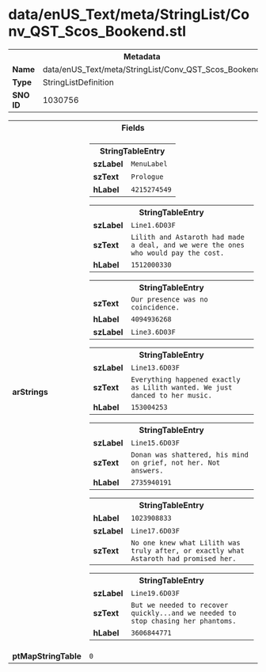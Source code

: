 <h1>data/enUS_Text/meta/StringList/Conv_QST_Scos_Bookend.stl</h1><table><tr><th colspan="100%">Metadata</th></tr><tr><td><b>Name</b></td><td>data/enUS_Text/meta/StringList/Conv_QST_Scos_Bookend.stl</td></tr><tr><td><b>Type</b></td><td>StringListDefinition</td></tr><tr><td><b>SNO ID</b></td><td>1030756</td></tr></table>

<table><tr><th colspan="100%">Fields</th></tr><tr><td><b>arStrings</b></td><td><table><tr><th colspan="100%">StringTableEntry</th></tr><tr><td><b>szLabel</b></td><td><code>MenuLabel</code></td></tr><tr><td><b>szText</b></td><td><code>Prologue</code></td></tr><tr><td><b>hLabel</b></td><td><code>4215274549</code></td></tr></table>


<table><tr><th colspan="100%">StringTableEntry</th></tr><tr><td><b>szLabel</b></td><td><code>Line1.6D03F</code></td></tr><tr><td><b>szText</b></td><td><code>Lilith and Astaroth had made a deal, and we were the ones who would pay the cost.</code></td></tr><tr><td><b>hLabel</b></td><td><code>1512000330</code></td></tr></table>


<table><tr><th colspan="100%">StringTableEntry</th></tr><tr><td><b>szText</b></td><td><code>Our presence was no coincidence.</code></td></tr><tr><td><b>hLabel</b></td><td><code>4094936268</code></td></tr><tr><td><b>szLabel</b></td><td><code>Line3.6D03F</code></td></tr></table>


<table><tr><th colspan="100%">StringTableEntry</th></tr><tr><td><b>szLabel</b></td><td><code>Line13.6D03F</code></td></tr><tr><td><b>szText</b></td><td><code>Everything happened exactly as Lilith wanted. We just danced to her music.</code></td></tr><tr><td><b>hLabel</b></td><td><code>153004253</code></td></tr></table>


<table><tr><th colspan="100%">StringTableEntry</th></tr><tr><td><b>szLabel</b></td><td><code>Line15.6D03F</code></td></tr><tr><td><b>szText</b></td><td><code>Donan was shattered, his mind on grief, not her. Not answers.</code></td></tr><tr><td><b>hLabel</b></td><td><code>2735940191</code></td></tr></table>


<table><tr><th colspan="100%">StringTableEntry</th></tr><tr><td><b>hLabel</b></td><td><code>1023908833</code></td></tr><tr><td><b>szLabel</b></td><td><code>Line17.6D03F</code></td></tr><tr><td><b>szText</b></td><td><code>No one knew what Lilith was truly after, or exactly what Astaroth had promised her.</code></td></tr></table>


<table><tr><th colspan="100%">StringTableEntry</th></tr><tr><td><b>szLabel</b></td><td><code>Line19.6D03F</code></td></tr><tr><td><b>szText</b></td><td><code>But we needed to recover quickly...and we needed to stop chasing her phantoms.</code></td></tr><tr><td><b>hLabel</b></td><td><code>3606844771</code></td></tr></table>


</td></tr><tr><td><b>ptMapStringTable</b></td><td><code>0</code></td></tr></table>

